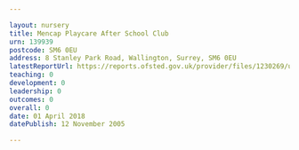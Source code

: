 ```yaml
---

layout: nursery
title: Mencap Playcare After School Club
urn: 139939
postcode: SM6 0EU
address: 8 Stanley Park Road, Wallington, Surrey, SM6 0EU
latestReportUrl: https://reports.ofsted.gov.uk/provider/files/1230269/urn/139939.pdf
teaching: 0
development: 0
leadership: 0
outcomes: 0
overall: 0
date: 01 April 2018 
datePublish: 12 November 2005

---
```

